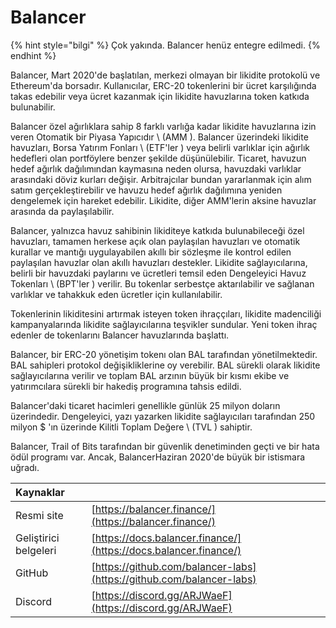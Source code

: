 # Balancer

{% hint style="bilgi" %}
Çok yakında. Balancer henüz entegre edilmedi.
{% endhint %}

Balancer, Mart 2020'de başlatılan, merkezi olmayan bir likidite protokolü ve Ethereum'da borsadır. Kullanıcılar, ERC-20 tokenlerini bir ücret karşılığında takas edebilir veya ücret kazanmak için likidite havuzlarına token katkıda bulunabilir.

Balancer özel ağırlıklara sahip 8 farklı varlığa kadar likidite havuzlarına izin veren Otomatik bir Piyasa Yapıcıdır \ (AMM \). Balancer üzerindeki likidite havuzları, Borsa Yatırım Fonları \ (ETF'ler \) veya belirli varlıklar için ağırlık hedefleri olan portföylere benzer şekilde düşünülebilir. Ticaret, havuzun hedef ağırlık dağılımından kaymasına neden olursa, havuzdaki varlıklar arasındaki döviz kurları değişir. Arbitrajcılar bundan yararlanmak için alım satım gerçekleştirebilir ve havuzu hedef ağırlık dağılımına yeniden dengelemek için hareket edebilir. Likidite, diğer AMM'lerin aksine havuzlar arasında da paylaşılabilir.

Balancer, yalnızca havuz sahibinin likiditeye katkıda bulunabileceği özel havuzları, tamamen herkese açık olan paylaşılan havuzları ve otomatik kurallar ve mantığı uygulayabilen akıllı bir sözleşme ile kontrol edilen paylaşılan havuzlar olan akıllı havuzları destekler. Likidite sağlayıcılarına, belirli bir havuzdaki paylarını ve ücretleri temsil eden Dengeleyici Havuz Tokenları \ (BPT'ler \) verilir. Bu tokenlar serbestçe aktarılabilir ve sağlanan varlıklar ve tahakkuk eden ücretler için kullanılabilir.

Tokenlerinin likiditesini artırmak isteyen token ihraççıları, likidite madenciliği kampanyalarında likidite sağlayıcılarına teşvikler sundular. Yeni token ihraç edenler de tokenlarını Balancer havuzlarında başlattı.

Balancer, bir ERC-20 yönetişim tokenı olan BAL tarafından yönetilmektedir. BAL sahipleri protokol değişikliklerine oy verebilir. BAL sürekli olarak likidite sağlayıcılarına verilir ve toplam BAL arzının büyük bir kısmı ekibe ve yatırımcılara sürekli bir hakediş programına tahsis edildi.

Balancer'daki ticaret hacimleri genellikle günlük 25 milyon doların üzerindedir. Dengeleyici, yazı yazarken likidite sağlayıcıları tarafından 250 milyon $ 'ın üzerinde Kilitli Toplam Değere \ (TVL \) sahiptir.

Balancer, Trail of Bits tarafından bir güvenlik denetiminden geçti ve bir hata ödül programı var. Ancak, BalancerHaziran 2020'de büyük bir istismara uğradı.

| Kaynaklar             |                                                                      |
|:--------------------- |:-------------------------------------------------------------------- |
| Resmi site            | [https://balancer.finance/](https://balancer.finance/)               |
| Geliştirici belgeleri | [https://docs.balancer.finance/](https://docs.balancer.finance/)     |
| GitHub                | [https://github.com/balancer-labs](https://github.com/balancer-labs) |
| Discord               | [https://discord.gg/ARJWaeF](https://discord.gg/ARJWaeF)             |

